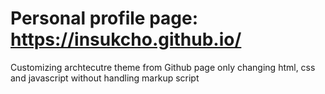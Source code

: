 # Personal profile page: https://insukcho.github.io/

Customizing archtecutre theme from Github page only changing html, css and javascript without handling markup script
